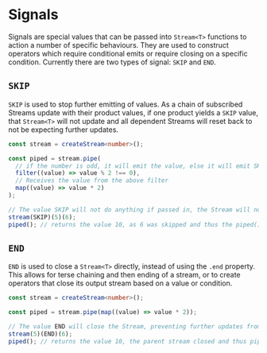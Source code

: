 # Signals

Signals are special values that can be passed into `Stream<T>` functions to action a number of specific behaviours. They are used to construct operators which require conditional emits or require closing on a specific condition. Currently there are two types of signal: `SKIP` and `END`.

## `SKIP`

`SKIP` is used to stop further emitting of values. As a chain of subscribed Streams update with their product values, if one product yields a `SKIP` value, that `Stream<T>` will not update and all dependent Streams will reset back to not be expecting further updates.

```typescript
const stream = createStream<number>();

const piped = stream.pipe(
  // if the number is odd, it will emit the value, else it will emit SKIP
  filter((value) => value % 2 !== 0),
  // Receives the value from the above filter
  map((value) => value * 2)
);

// The value SKIP will not do anything if passed in, the Stream will not update nor emit to its dependents
stream(SKIP)(5)(6);
piped(); // returns the value 10, as 6 was skipped and thus the piped() stream didn't update
```

## `END`

`END` is used to close a `Stream<T>` directly, instead of using the `.end` property. This allows for terse chaining and then ending of a stream, or to create operators that close its output stream based on a value or condition.

```typescript
const stream = createStream<number>();

const piped = stream.pipe(map((value) => value * 2));

// The value END will close the Stream, preventing further updates from being emitted to dependents
stream(5)(END)(6);
piped(); // returns the value 10, the parent stream closed and thus piped didn't update
```
